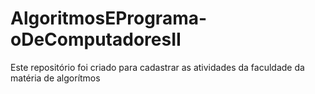 # AlgoritmosEPrograma-oDeComputadoresII
Este repositório foi criado para cadastrar as atividades da faculdade da matéria de algorítmos
